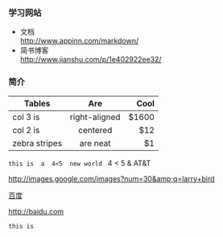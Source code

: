 ### 学习网站

* 文档  
http://www.appinn.com/markdown/
* 简书博客  
http://www.jianshu.com/p/1e402922ee32/

### 简介

| Tables        | Are           | Cool  |
| ------------- |:-------------:| -----:|
| col 3 is      | right-aligned | $1600 |
| col 2 is      | centered      |   $12 |
| zebra stripes | are neat      |    $1 |

`this is  a  4<5  new world `
4 < 5
&amp;
AT&T


<a href="http://images.google.com/images?num=30&q=larry+bird">http://images.google.com/images?num=30&amp;q=larry+bird</a>

[百度](http://images.google.com/images?num=30&q=larry+bird "新浪") 

<http://baidu.com>

```
this is
```